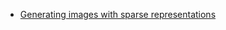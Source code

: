 - [Generating images with sparse representations](https://arxiv.org/pdf/2103.03841.pdf?fbclid=IwAR007pacf5m0tl-jpw4sKG1pqH7ULlvwhlU6AP6gjzuqM-k7BQSyQZBShYA)

